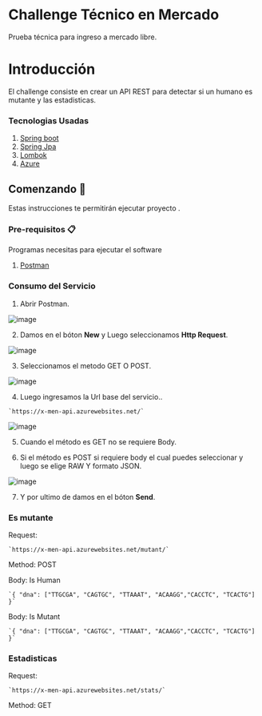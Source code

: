 # Challenge Técnico en Mercado

Prueba técnica para ingreso a mercado libre.

# Introducción

El challenge consiste en crear un API REST para detectar si un humano es mutante y las estadisticas.

### Tecnologias Usadas

1. [Spring boot](https://spring.io/projects/spring-boot)
2. [Spring Jpa](https://spring.io/projects/spring-data-jpa)
3. [Lombok](https://projectlombok.org/)
4. [Azure](https://docs.microsoft.com/en-us/azure/?product=popular)

## Comenzando 🚀

Estas instrucciones te permitirán ejecutar proyecto .

### Pre-requisitos 📋

Programas necesitas para ejecutar el software

1. [Postman](https://www.postman.com/)

### Consumo del Servicio


1. Abrir Postman.

![image](https://user-images.githubusercontent.com/44062843/163070200-0a8d1cbd-5b59-4884-abd8-e5443c65f9a7.png)

2. Damos en el bóton **New** y Luego seleccionamos **Http Request**.

![image](https://user-images.githubusercontent.com/44062843/163070524-9cfd8f5c-2393-4c94-ac12-002d8295c194.png)

3. Seleccionamos el metodo GET O POST.

![image](https://user-images.githubusercontent.com/44062843/163070616-301d072c-ed6c-473f-9deb-725f1215cb52.png)

4. Luego ingresamos la Url base del servicio..

<pre><code>`https://x-men-api.azurewebsites.net/`</code></pre>

![image](https://user-images.githubusercontent.com/44062843/163070926-c662f186-7be8-4e64-921b-0b9b660d968a.png)

5. Cuando el método es GET no se requiere Body.

6. Si el método es POST si requiere body el cual puedes seleccionar y luego se elige RAW Y formato JSON.

![image](https://user-images.githubusercontent.com/44062843/163072151-21885688-09f7-4f81-8941-ff2575d00409.png)

7. Y por ultimo de damos en el bóton **Send**.

### Es mutante

Request: 

<pre><code>`https://x-men-api.azurewebsites.net/mutant/`</code></pre>

Method: POST

Body: Is Human

<pre><code>`{ "dna": ["TTGCGA", "CAGTGC", "TTAAAT", "ACAAGG","CACCTC", "TCACTG"] }`</code></pre>

Body: Is Mutant

<pre><code>`{ "dna": ["TTGCGA", "CAGTGC", "TTAAAT", "ACAAGG","CACCTC", "TCACTG"] }`</code></pre>

### Estadisticas

Request: 

<pre><code>`https://x-men-api.azurewebsites.net/stats/`</code></pre>

Method: GET




